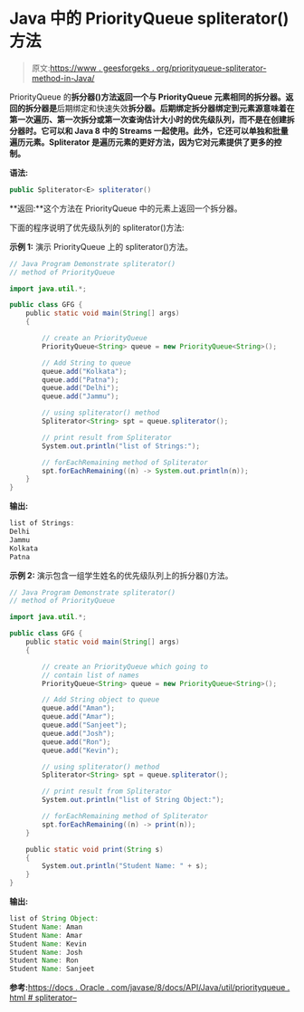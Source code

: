 # Java 中的 PriorityQueue spliterator()方法

> 原文:[https://www . geesforgeks . org/priorityqueue-spliterator-method-in-Java/](https://www.geeksforgeeks.org/priorityqueue-spliterator-method-in-java/)

PriorityQueue 的**拆分器()**方法返回一个与 PriorityQueue 元素相同的**拆分器。返回的拆分器是**后期绑定和快速失效**拆分器。后期绑定拆分器绑定到元素源意味着在第一次遍历、第一次拆分或第一次查询估计大小时的优先级队列，而不是在创建拆分器时。它可以和 Java 8 中的 Streams 一起使用。此外，它还可以单独和批量遍历元素。Spliterator 是遍历元素的更好方法，因为它对元素提供了更多的控制。**

**语法:**

```java
public Spliterator<E> spliterator()
```

**返回:**这个方法在 PriorityQueue 中的元素上返回一个拆分器。

下面的程序说明了优先级队列的 spliterator()方法:

**示例 1:** 演示 PriorityQueue 上的 spliterator()方法。

```java
// Java Program Demonstrate spliterator()
// method of PriorityQueue

import java.util.*;

public class GFG {
    public static void main(String[] args)
    {

        // create an PriorityQueue
        PriorityQueue<String> queue = new PriorityQueue<String>();

        // Add String to queue
        queue.add("Kolkata");
        queue.add("Patna");
        queue.add("Delhi");
        queue.add("Jammu");

        // using spliterator() method
        Spliterator<String> spt = queue.spliterator();

        // print result from Spliterator
        System.out.println("list of Strings:");

        // forEachRemaining method of Spliterator
        spt.forEachRemaining((n) -> System.out.println(n));
    }
}
```

**输出:**

```java
list of Strings:
Delhi
Jammu
Kolkata
Patna

```

**示例 2:** 演示包含一组学生姓名的优先级队列上的拆分器()方法。

```java
// Java Program Demonstrate spliterator()
// method of PriorityQueue

import java.util.*;

public class GFG {
    public static void main(String[] args)
    {

        // create an PriorityQueue which going to
        // contain list of names
        PriorityQueue<String> queue = new PriorityQueue<String>();

        // Add String object to queue
        queue.add("Aman");
        queue.add("Amar");
        queue.add("Sanjeet");
        queue.add("Josh");
        queue.add("Ron");
        queue.add("Kevin");

        // using spliterator() method
        Spliterator<String> spt = queue.spliterator();

        // print result from Spliterator
        System.out.println("list of String Object:");

        // forEachRemaining method of Spliterator
        spt.forEachRemaining((n) -> print(n));
    }

    public static void print(String s)
    {
        System.out.println("Student Name: " + s);
    }
}
```

**输出:**

```java
list of String Object:
Student Name: Aman
Student Name: Amar
Student Name: Kevin
Student Name: Josh
Student Name: Ron
Student Name: Sanjeet

```

**参考:**[https://docs . Oracle . com/javase/8/docs/API/Java/util/priorityqueue . html # spliterator–](https://docs.oracle.com/javase/8/docs/api/java/util/PriorityQueue.html#spliterator--)